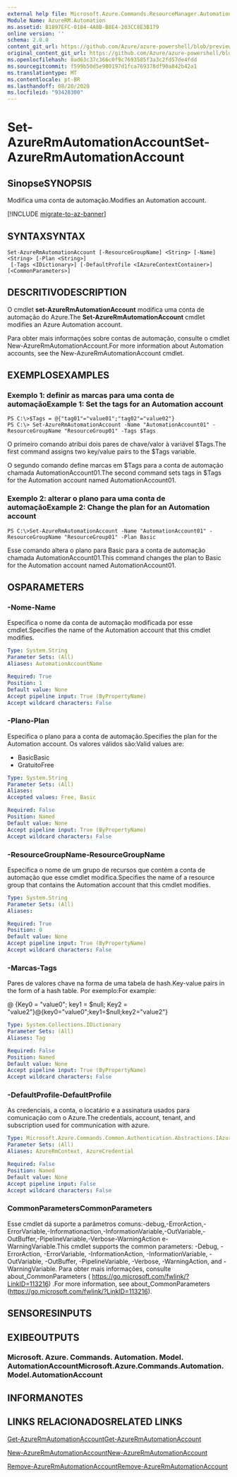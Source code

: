 ```yaml
---
external help file: Microsoft.Azure.Commands.ResourceManager.Automation.dll-Help.xml
Module Name: AzureRM.Automation
ms.assetid: B1897EFC-0184-4A8B-B8E4-203CC8E3B179
online version: ''
schema: 2.0.0
content_git_url: https://github.com/Azure/azure-powershell/blob/preview/src/ResourceManager/Automation/Commands.Automation/help/Set-AzureRmAutomationAccount.md
original_content_git_url: https://github.com/Azure/azure-powershell/blob/preview/src/ResourceManager/Automation/Commands.Automation/help/Set-AzureRmAutomationAccount.md
ms.openlocfilehash: 8ad63c37c366c0f9c7693585f3a3c2fd57de4fdd
ms.sourcegitcommit: f599b50d5e980197d1fca769378df90a842b42a1
ms.translationtype: MT
ms.contentlocale: pt-BR
ms.lasthandoff: 08/20/2020
ms.locfileid: "93428300"
---
```

# <span data-ttu-id="093fc-101">Set-AzureRmAutomationAccount</span><span class="sxs-lookup"><span data-stu-id="093fc-101">Set-AzureRmAutomationAccount</span></span>

## <span data-ttu-id="093fc-102">Sinopse</span><span class="sxs-lookup"><span data-stu-id="093fc-102">SYNOPSIS</span></span>
<span data-ttu-id="093fc-103">Modifica uma conta de automação.</span><span class="sxs-lookup"><span data-stu-id="093fc-103">Modifies an Automation account.</span></span>

[!INCLUDE [migrate-to-az-banner](../../includes/migrate-to-az-banner.md)]

## <span data-ttu-id="093fc-104">SYNTAX</span><span class="sxs-lookup"><span data-stu-id="093fc-104">SYNTAX</span></span>

```
Set-AzureRmAutomationAccount [-ResourceGroupName] <String> [-Name] <String> [-Plan <String>]
 [-Tags <IDictionary>] [-DefaultProfile <IAzureContextContainer>] [<CommonParameters>]
```

## <span data-ttu-id="093fc-105">DESCRITIVO</span><span class="sxs-lookup"><span data-stu-id="093fc-105">DESCRIPTION</span></span>
<span data-ttu-id="093fc-106">O cmdlet **set-AzureRmAutomationAccount** modifica uma conta de automação do Azure.</span><span class="sxs-lookup"><span data-stu-id="093fc-106">The **Set-AzureRmAutomationAccount** cmdlet modifies an Azure Automation account.</span></span>

<span data-ttu-id="093fc-107">Para obter mais informações sobre contas de automação, consulte o cmdlet New-AzureRmAutomationAccount.</span><span class="sxs-lookup"><span data-stu-id="093fc-107">For more information about Automation accounts, see the New-AzureRmAutomationAccount cmdlet.</span></span>

## <span data-ttu-id="093fc-108">EXEMPLOS</span><span class="sxs-lookup"><span data-stu-id="093fc-108">EXAMPLES</span></span>

### <span data-ttu-id="093fc-109">Exemplo 1: definir as marcas para uma conta de automação</span><span class="sxs-lookup"><span data-stu-id="093fc-109">Example 1: Set the tags for an Automation account</span></span>
```
PS C:\>$Tags = @{"tag01"="value01";"tag02"="value02"}
PS C:\> Set-AzureRmAutomationAccount -Name "AutomationAccount01" -ResourceGroupName "ResourceGroup01" -Tags $Tags
```

<span data-ttu-id="093fc-110">O primeiro comando atribui dois pares de chave/valor à variável $Tags.</span><span class="sxs-lookup"><span data-stu-id="093fc-110">The first command assigns two key/value pairs to the $Tags variable.</span></span>

<span data-ttu-id="093fc-111">O segundo comando define marcas em $Tags para a conta de automação chamada AutomationAccount01.</span><span class="sxs-lookup"><span data-stu-id="093fc-111">The second command sets tags in $Tags for the Automation account named AutomationAccount01.</span></span>

### <span data-ttu-id="093fc-112">Exemplo 2: alterar o plano para uma conta de automação</span><span class="sxs-lookup"><span data-stu-id="093fc-112">Example 2: Change the plan for an Automation account</span></span>
```
PS C:\>Set-AzureRmAutomationAccount -Name "AutomationAccount01" -ResourceGroupName "ResourceGroup01" -Plan Basic
```

<span data-ttu-id="093fc-113">Esse comando altera o plano para Basic para a conta de automação chamada AutomationAccount01.</span><span class="sxs-lookup"><span data-stu-id="093fc-113">This command changes the plan to Basic for the Automation account named AutomationAccount01.</span></span>

## <span data-ttu-id="093fc-114">OS</span><span class="sxs-lookup"><span data-stu-id="093fc-114">PARAMETERS</span></span>

### <span data-ttu-id="093fc-115">-Nome</span><span class="sxs-lookup"><span data-stu-id="093fc-115">-Name</span></span>
<span data-ttu-id="093fc-116">Especifica o nome da conta de automação modificada por esse cmdlet.</span><span class="sxs-lookup"><span data-stu-id="093fc-116">Specifies the name of the Automation account that this cmdlet modifies.</span></span>

```yaml
Type: System.String
Parameter Sets: (All)
Aliases: AutomationAccountName

Required: True
Position: 1
Default value: None
Accept pipeline input: True (ByPropertyName)
Accept wildcard characters: False
```

### <span data-ttu-id="093fc-117">-Plano</span><span class="sxs-lookup"><span data-stu-id="093fc-117">-Plan</span></span>
<span data-ttu-id="093fc-118">Especifica o plano para a conta de automação.</span><span class="sxs-lookup"><span data-stu-id="093fc-118">Specifies the plan for the Automation account.</span></span>
<span data-ttu-id="093fc-119">Os valores válidos são:</span><span class="sxs-lookup"><span data-stu-id="093fc-119">Valid values are:</span></span>

- <span data-ttu-id="093fc-120">Basic</span><span class="sxs-lookup"><span data-stu-id="093fc-120">Basic</span></span>
- <span data-ttu-id="093fc-121">Gratuito</span><span class="sxs-lookup"><span data-stu-id="093fc-121">Free</span></span>

```yaml
Type: System.String
Parameter Sets: (All)
Aliases: 
Accepted values: Free, Basic

Required: False
Position: Named
Default value: None
Accept pipeline input: True (ByPropertyName)
Accept wildcard characters: False
```

### <span data-ttu-id="093fc-122">-ResourceGroupName</span><span class="sxs-lookup"><span data-stu-id="093fc-122">-ResourceGroupName</span></span>
<span data-ttu-id="093fc-123">Especifica o nome de um grupo de recursos que contém a conta de automação que esse cmdlet modifica.</span><span class="sxs-lookup"><span data-stu-id="093fc-123">Specifies the name of a resource group that contains the Automation account that this cmdlet modifies.</span></span>

```yaml
Type: System.String
Parameter Sets: (All)
Aliases: 

Required: True
Position: 0
Default value: None
Accept pipeline input: True (ByPropertyName)
Accept wildcard characters: False
```

### <span data-ttu-id="093fc-124">-Marcas</span><span class="sxs-lookup"><span data-stu-id="093fc-124">-Tags</span></span>
<span data-ttu-id="093fc-125">Pares de valores chave na forma de uma tabela de hash.</span><span class="sxs-lookup"><span data-stu-id="093fc-125">Key-value pairs in the form of a hash table.</span></span> <span data-ttu-id="093fc-126">Por exemplo:</span><span class="sxs-lookup"><span data-stu-id="093fc-126">For example:</span></span>

<span data-ttu-id="093fc-127">@ {Key0 = "value0"; key1 = $null; Key2 = "value2"}</span><span class="sxs-lookup"><span data-stu-id="093fc-127">@{key0="value0";key1=$null;key2="value2"}</span></span>

```yaml
Type: System.Collections.IDictionary
Parameter Sets: (All)
Aliases: Tag

Required: False
Position: Named
Default value: None
Accept pipeline input: True (ByPropertyName)
Accept wildcard characters: False
```

### <span data-ttu-id="093fc-128">-DefaultProfile</span><span class="sxs-lookup"><span data-stu-id="093fc-128">-DefaultProfile</span></span>
<span data-ttu-id="093fc-129">As credenciais, a conta, o locatário e a assinatura usados para comunicação com o Azure.</span><span class="sxs-lookup"><span data-stu-id="093fc-129">The credentials, account, tenant, and subscription used for communication with azure.</span></span>

```yaml
Type: Microsoft.Azure.Commands.Common.Authentication.Abstractions.IAzureContextContainer
Parameter Sets: (All)
Aliases: AzureRmContext, AzureCredential

Required: False
Position: Named
Default value: None
Accept pipeline input: False
Accept wildcard characters: False
```

### <span data-ttu-id="093fc-130">CommonParameters</span><span class="sxs-lookup"><span data-stu-id="093fc-130">CommonParameters</span></span>
<span data-ttu-id="093fc-131">Esse cmdlet dá suporte a parâmetros comuns:-debug,-ErrorAction,-ErrorVariable,-Informationaction,-InformationVariable,-OutVariable,-OutBuffer,-PipelineVariable,-Verbose-WarningAction e-WarningVariable.</span><span class="sxs-lookup"><span data-stu-id="093fc-131">This cmdlet supports the common parameters: -Debug, -ErrorAction, -ErrorVariable, -InformationAction, -InformationVariable, -OutVariable, -OutBuffer, -PipelineVariable, -Verbose, -WarningAction, and -WarningVariable.</span></span> <span data-ttu-id="093fc-132">Para obter mais informações, consulte about_CommonParameters ( https://go.microsoft.com/fwlink/?LinkID=113216) .</span><span class="sxs-lookup"><span data-stu-id="093fc-132">For more information, see about_CommonParameters (https://go.microsoft.com/fwlink/?LinkID=113216).</span></span>

## <span data-ttu-id="093fc-133">SENSORES</span><span class="sxs-lookup"><span data-stu-id="093fc-133">INPUTS</span></span>

## <span data-ttu-id="093fc-134">EXIBE</span><span class="sxs-lookup"><span data-stu-id="093fc-134">OUTPUTS</span></span>

### <span data-ttu-id="093fc-135">Microsoft. Azure. Commands. Automation. Model. AutomationAccount</span><span class="sxs-lookup"><span data-stu-id="093fc-135">Microsoft.Azure.Commands.Automation.Model.AutomationAccount</span></span>

## <span data-ttu-id="093fc-136">INFORMA</span><span class="sxs-lookup"><span data-stu-id="093fc-136">NOTES</span></span>

## <span data-ttu-id="093fc-137">LINKS RELACIONADOS</span><span class="sxs-lookup"><span data-stu-id="093fc-137">RELATED LINKS</span></span>

[<span data-ttu-id="093fc-138">Get-AzureRmAutomationAccount</span><span class="sxs-lookup"><span data-stu-id="093fc-138">Get-AzureRmAutomationAccount</span></span>](./Get-AzureRmAutomationAccount.md)

[<span data-ttu-id="093fc-139">New-AzureRmAutomationAccount</span><span class="sxs-lookup"><span data-stu-id="093fc-139">New-AzureRmAutomationAccount</span></span>](./New-AzureRmAutomationAccount.md)

[<span data-ttu-id="093fc-140">Remove-AzureRmAutomationAccount</span><span class="sxs-lookup"><span data-stu-id="093fc-140">Remove-AzureRmAutomationAccount</span></span>](./Remove-AzureRmAutomationAccount.md)
